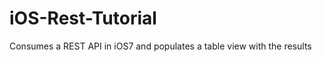 iOS-Rest-Tutorial
=================

Consumes a REST API in iOS7 and populates a table view with the results


